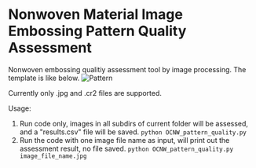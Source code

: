 # Nonwoven Material Image Embossing Pattern Quality Assessment

Nonwoven embossing qualitiy assessment tool by image processing. The template is like below. 
![Pattern](https://github.com/lifengzhao/nonwoven_image_pattern_quality/blob/main/template_thicken4.png 'pattern')

Currently only .jpg and .cr2 files are supported.


Usage:
1. Run code only, images in all subdirs of current folder will be assessed, and a "results.csv" file will be saved.
   `python OCNW_pattern_quality.py`
2. Run the code with one image file name as input, will print out the assessment result, no file saved. 
   `python OCNW_pattern_quality.py image_file_name.jpg`
